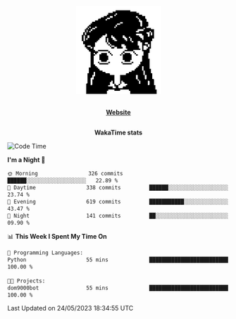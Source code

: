 ##

<p align="center">
  <img src="./person.gif" />
</p>

##

<div align="center">
  <p>
    <strong>
    <a href='https://domm.me'>Website</a>
    </strong>
  </p>
</div>

##

<div align="center">
  <p>
    <strong>
    WakaTime stats
    </strong>
  </p>
</div>

<!--START_SECTION:waka-->
![Code Time](http://img.shields.io/badge/Code%20Time-92%20hrs%209%20mins-blue)

**I'm a Night 🦉** 

```text
🌞 Morning                326 commits         ██████░░░░░░░░░░░░░░░░░░░   22.89 % 
🌆 Daytime                338 commits         ██████░░░░░░░░░░░░░░░░░░░   23.74 % 
🌃 Evening                619 commits         ███████████░░░░░░░░░░░░░░   43.47 % 
🌙 Night                  141 commits         ██░░░░░░░░░░░░░░░░░░░░░░░   09.90 % 
```


📊 **This Week I Spent My Time On** 

```text
💬 Programming Languages: 
Python                   55 mins             █████████████████████████   100.00 % 

🐱‍💻 Projects: 
dom9000bot               55 mins             █████████████████████████   100.00 % 
```


 Last Updated on 24/05/2023 18:34:55 UTC
<!--END_SECTION:waka-->

